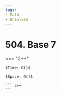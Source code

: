 ```yaml
---
tags:
- Math
- Unsolved
---
```



# 504. Base 7

=== "C++"

    $Time: O()$

    $Space: O()$

    ``` c++
    ```